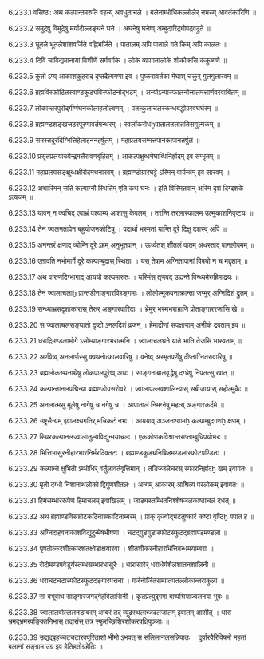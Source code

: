 6.233.1
वसिष्ठः:
अथ कल्पान्तमरुति वहत्य् अवधुताचले ।
बलेनाम्भोधिकल्लोलैर् नभस्य् आवर्तकारिणि ॥


6.233.2
समुद्रेषु विमुद्रेषु मर्यादोल्लङ्घने घने ।
अघनेषु घनेष्व् अम्बुदारिद्र्योपद्रवद्रुते ॥


6.233.3
भूतले भूतलेशांशवर्जिते वह्निभर्जिते ।
पातालम् अपि पाताले गते किम् अपि कालतः ॥


6.233.4
दिवि चाविद्यमानायां विशीर्णे सर्गवर्गके ।
लोके व्यपगतालोके शोकौकसि ककुब्गणे ॥


6.233.5
कुतो ऽप्य् आकाशकुहराद् दृप्तदैत्यगणा इव ।
पुष्करावर्तका मेघाश् चक्रुर् गुलगुलारवम् ॥


6.233.6
ब्रह्मविस्फोटितस्वाण्डकुड्यविस्फोटनोद्भटम् ।
अन्योऽन्यास्फालनोत्तालमत्तार्णवरवाबिलम् ॥


6.233.7
लोकान्तरपुरोद्गीर्णघनकोलाहलोल्बणम् ।
पतत्कुलाचलस्कन्धबद्धोग्ररवघर्घरम् ॥


6.233.8
ब्रह्माण्डशङ्खजठरपूरणावर्तमन्थरम् ।
स्वर्लोकरोधḫपातालतलाततिसगुल्मकम् ॥


6.233.9
समस्तदूरदिग्भित्तिहेलाहननहर्षुलम् ।
महाप्रलयसम्मत्तपानकापानतर्षुलं ॥


6.233.10
प्रसृतप्रलयाख्येन्द्रमत्तैरावणबृंहितम् ।
आकल्पक्षुब्धमेघाब्धिनिर्ह्रादम् इव सम्भृतम् ॥


6.233.11
महाप्रलयसङ्क्षुब्धक्षीरोदमथनारवम् ।
ब्रह्माण्डोग्रारघट्टे ऽस्मिन् वार्यन्त्रम् इव सारवम् ॥


6.233.12
अथास्मिन् सति कल्पाग्नौ स्थितिम् एति कथं घनः ।
इति विस्मितवान् अस्मि दृशं दिग्दशके ऽत्यजम् ॥


6.233.13
यावन् न क्वचिद् एवाभ्रं पश्याम्य् आशासु केवलम् ।
तरन्ति तरलास्फालम् उल्मुकाशनिवृष्टयः ॥


6.233.14
तेन ज्वलनतापेन बहुयोजनकोटिषु ।
पदार्था भस्मतां यान्ति दूरे दिक्षु दशस्व् अपि ॥


6.233.15
अनन्तरं क्षणाद् व्योम्नि दूरे ऽहम् अनुभूतवान् ।
ऊर्ध्वतश् शीतलं वातम् अधस्ताद् वानलोपमम् ॥


6.233.16
एतावति नभोमार्गे दूरे कल्पाम्बुदास् स्थिताः ।
यस् तेषाम् अग्नितापानां विषयो न च मद्दृशाम् ॥


6.233.17
अथ वारुणदिग्भागाद् आययौ कल्पमारुतः ।
यस्मिंस् तृणवद् उह्यन्ते विन्ध्यमेरुहिमाद्रयः ॥


6.233.18
तेन ज्वालाचलाḫ प्रान्तडीनाङ्गारविहङ्गमाः ।
लोलोल्मुकवनाक्रान्ता जग्मुर् अग्निदिशं द्रुतम् ॥


6.233.19
सन्ध्याभ्रसदृशाकारास् तेरुर् अङ्गारवारिदाः ।
भ्रेमुर् भस्मभराभ्राणि प्रोताङ्गाररजांसि खे ॥


6.233.20
स ज्वालाचलसङ्घातो दृष्टो ऽनलदिशं व्रजन् ।
हेमाद्रीणां सपक्षाणाम् अनीकं द्रवताम् इव ॥


6.233.21
धराद्रिमण्डलाभोगे ऽसोम्याङ्गारभरात्मनि ।
ज्वालाचलघने याते भाति तेजसि भास्वताम् ॥


6.233.22
अर्णवेष्व् अनलार्णस्सु क्वथनोत्फालवारिषु ।
वनेष्व् अस्मृतपर्णेषु दीप्ताग्नितरुवारिषु ॥


6.233.23
ब्रह्मलोकस्थनाथेषु लोकपालपुरेष्व् अधः ।
साङ्गनाबालवृद्धेषु दग्धेषु निपतत्सु खात् ॥


6.233.24
कल्पान्तानलपद्मिन्या ब्रह्माण्डोग्रसरोवरे ।
ज्वालापल्लवशालिन्यास् सबीजायास् सहोल्मुकैः ॥


6.233.25
अनलात्मसु मूलेषु नागेषु च नगेषु च ।
आपातालं निमग्नेषु महत्य् अङ्गारकर्दमे ॥


6.233.26
उष्ट्रसैन्यम् इवालक्ष्यगतिर् मन्निकटं नभः ।
आययाव् अञ्जनश्यामẖ कल्पाम्बुदगणẖ क्षणम् ॥


6.233.27
स्थिरकल्पानलज्वालातुल्यविद्युन्मयाचलः ।
एककोणकविश्रान्तसप्ताम्बुधिपयोभरः ॥


6.233.28
भित्तिभासुरनीहारभारनिर्भरदिक्तटः ।
ब्रह्माण्डकुड्यनिबिडमण्डलास्फोटपण्डितः ॥


6.233.29
कल्पान्ते क्षुभितो ऽम्भोधिर् वर्तुलावर्तवृत्तिमान् ।
तडिज्जलेचरस् स्फारनिर्ह्रादẖ खम् इवागतः ॥


6.233.30
मृतो दग्धो निशानाथलोको द्विगुणशीतलः ।
अन्यम् आकारम् आश्रित्य परलोकम् इवागतः ॥


6.233.31
हिमसम्भाररूपेण हिमाचलम् इवाखिलम् ।
जाड्यस्तम्भितनिश्शेषजलकाष्ठाचलं दधत् ॥


6.233.32
अथ ब्रह्माण्डविस्फोटकठिनास्फाटिताम्बरम् ।
प्राक् कृत्वोद्भटतुष्कारं कष्टा वृष्टिḫ पपात ह ॥


6.233.33
अग्निदाहवनाकाशविद्युदुन्मेषभीषणा ।
चटद्गुडगुडास्फोटस्फुटद्ब्रह्माण्डमण्डला ॥


6.233.34
पृषतोत्करशीत्कारशतक्ष्वेडाक्षयारवा ।
शीतशीकरनीहारभित्तिबन्धमयाम्बरा ॥


6.233.35
रोदोमण्डपवैडूर्यस्तम्भसम्भारभासुरैः ।
धारासारैर् धराधैर्यशैलशातनशालिनी ॥


6.233.36
धराचटचटास्फोटस्फुटदङ्गारपत्तना ।
गर्जनोर्जितसम्पातपतल्लोकान्तराकुला ॥


6.233.37
सा बभूवाथ साङ्गारजगद्गेहविलासिनी ।
कृतप्रत्युद्गमा बाष्पश्रियाज्वलनया भुवः ॥


6.233.38
ज्वालालवोल्ललनडम्बरम् अम्बरं तद् व्यूढस्थलाब्जदलजालम् इवालम् आसीत् ।
धारा भ्रमद्भ्रमरपङ्क्तिनिभास् तदासंस् तत्र स्फुरच्छिशिरशीकरपक्षिपुञ्जाः ॥


6.233.39
उद्यद्बृहच्चटचटारवपूरिताशो भीमो ऽभवत् स सलिलानलसन्निपातः ।
दुर्वारवैरिविषमो महतां बलानां सङ्ग्राम उग्र इव हेतिहतोग्रहेतिः ॥

